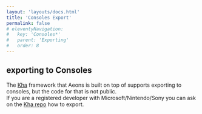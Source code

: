 ```yaml
---
layout: 'layouts/docs.html'
title: 'Consoles Export'
permalink: false
# eleventyNavigation:
#   key: 'Consoles*'
#   parent: 'Exporting'
#   order: 8
---
```


## exporting to Consoles
The [Kha](https://github.com/Kode/Kha) framework that Aeons is built on top of supports exporting to consoles, but the code for that is not public.  
If you are a registered developer with Microsoft/Nintendo/Sony you can ask on the [Kha repo](https://github.com/Kode/Kha/discussions) how to export.